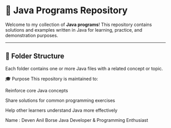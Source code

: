 # 🧠 Java Programs Repository

Welcome to my collection of **Java programs**! This repository contains solutions and examples written in Java for learning, practice, and demonstration purposes.

---

## 📁 Folder Structure

Each folder contains one or more Java files with a related concept or topic.

🎓 Purpose
This repository is maintained to:

Reinforce core Java concepts

Share solutions for common programming exercises

Help other learners understand Java more effectively

Name : Deven Anil Borse
Java Developer & Programming Enthusiast
